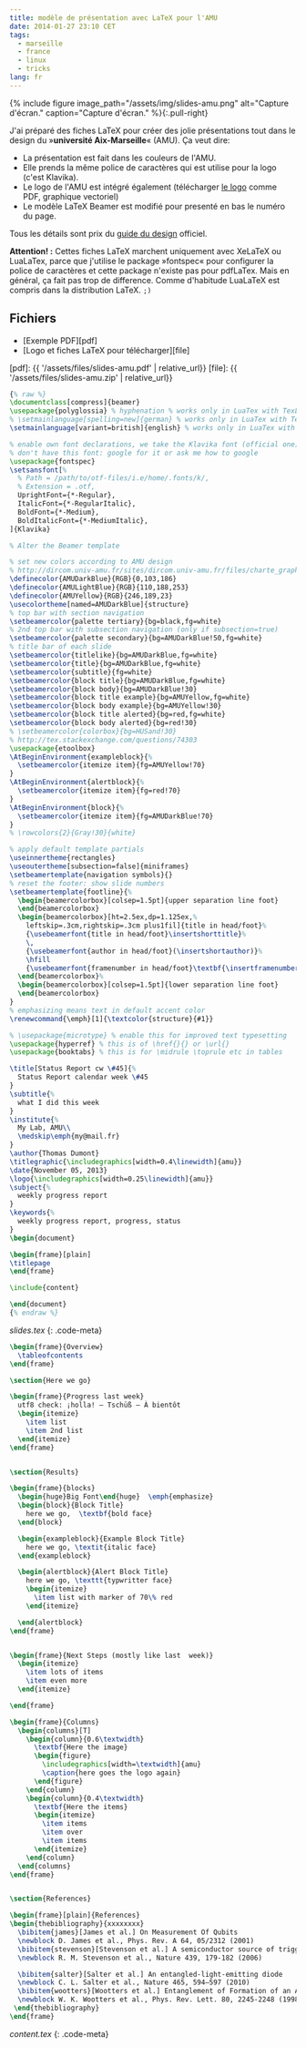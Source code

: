 ```yaml
---
title: modèle de présentation avec LaTeX pour l'AMU
date: 2014-01-27 23:10 CET
tags:
  - marseille
  - france
  - linux
  - tricks
lang: fr
---
```

{% include figure image_path="/assets/img/slides-amu.png" alt="Capture d'écran." caption="Capture d'écran." %}{:.pull-right}

J'ai préparé des fiches LaTeX pour créer des jolie présentations tout dans le
design du »**université Aix-Marseille**« (AMU). Ça veut dire:

 * La présentation est fait dans les couleurs de l'AMU.
 * Elle prends la même police de caractères qui est utilise pour la logo (c'est Klavika).
 * Le logo de l'AMU est intégré également (télécharger [le logo] comme PDF, graphique vectoriel)
 * Le modèle LaTeX Beamer est modifié pour presenté en bas le numéro du page.

Tous les détails sont prix du [guide du design] officiel.

**Attention! :** Cettes fiches LaTeX marchent uniquement avec XeLaTeX ou LuaLaTex,
parce que j'utilise le package »fontspec« pour configurer la police de caractères
et cette package n'existe pas pour pdfLaTex. Mais en général, ça fait pas trop
de difference. Comme d'habitude LuaLaTeX est compris dans la distribution LaTeX. `;)`

[le logo]: http://dircom.univ-amu.fr/sites/dircom.univ-amu.fr/files/amu.pdf
[guide du design]: http://dircom.univ-amu.fr/sites/dircom.univ-amu.fr/files/charte_graphique_generale_amu_0.pdf

<!-- more -->

## Fichiers

 * [Exemple PDF][pdf]
 * [Logo et fiches LaTeX pour télécharger][file]

[pdf]: {{ '/assets/files/slides-amu.pdf' | relative_url}}
[file]: {{ '/assets/files/slides-amu.zip' | relative_url}}

~~~latex
{% raw %}
\documentclass[compress]{beamer}
\usepackage{polyglossia} % hyphenation % works only in LuaTex with TexLive '13
% \setmainlanguage[spelling=new]{german} % works only in LuaTex with TexLive '13
\setmainlanguage[variant=british]{english} % works only in LuaTex with TexLive '13

% enable own font declarations, we take the Klavika font (official one)
% don't have this font: google for it or ask me how to google
\usepackage{fontspec}
\setsansfont[%
  % Path = /path/to/otf-files/i.e/home/.fonts/k/,
  % Extension = .otf,
  UprightFont={*-Regular},      
  ItalicFont={*-RegularItalic},
  BoldFont={*-Medium},
  BoldItalicFont={*-MediumItalic},
]{Klavika}

% Alter the Beamer template

% set new colors according to AMU design
% http://dircom.univ-amu.fr/sites/dircom.univ-amu.fr/files/charte_graphique_generale_amu_0.pdf
\definecolor{AMUDarkBlue}{RGB}{0,103,186}
\definecolor{AMULightBlue}{RGB}{110,188,253}
\definecolor{AMUYellow}{RGB}{246,189,23}
\usecolortheme[named=AMUDarkBlue]{structure}
% top bar with section navigation
\setbeamercolor{palette tertiary}{bg=black,fg=white}
% 2nd top bar with subsection navigation (only if subsection=true)
\setbeamercolor{palette secondary}{bg=AMUDarkBlue!50,fg=white}
% title bar of each slide
\setbeamercolor{titlelike}{bg=AMUDarkBlue,fg=white}
\setbeamercolor{title}{bg=AMUDarkBlue,fg=white}
\setbeamercolor{subtitle}{fg=white}
\setbeamercolor{block title}{bg=AMUDarkBlue,fg=white}
\setbeamercolor{block body}{bg=AMUDarkBlue!30}
\setbeamercolor{block title example}{bg=AMUYellow,fg=white}
\setbeamercolor{block body example}{bg=AMUYellow!30}
\setbeamercolor{block title alerted}{bg=red,fg=white}
\setbeamercolor{block body alerted}{bg=red!30}
% \setbeamercolor{colorbox}{bg=HUSand!30}
% http://tex.stackexchange.com/questions/74303
\usepackage{etoolbox}
\AtBeginEnvironment{exampleblock}{%
  \setbeamercolor{itemize item}{fg=AMUYellow!70}
}
\AtBeginEnvironment{alertblock}{%
  \setbeamercolor{itemize item}{fg=red!70}
}
\AtBeginEnvironment{block}{%
  \setbeamercolor{itemize item}{fg=AMUDarkBlue!70}
}
% \rowcolors{2}{Gray!30}{white}

% apply default template partials
\useinnertheme{rectangles}
\useoutertheme[subsection=false]{miniframes}
\setbeamertemplate{navigation symbols}{}
% reset the footer: show slide numbers
\setbeamertemplate{footline}{%
  \begin{beamercolorbox}[colsep=1.5pt]{upper separation line foot}
  \end{beamercolorbox}
  \begin{beamercolorbox}[ht=2.5ex,dp=1.125ex,%
    leftskip=.3cm,rightskip=.3cm plus1fil]{title in head/foot}%
    {\usebeamerfont{title in head/foot}\insertshorttitle}%
    \,
    {\usebeamerfont{author in head/foot}(\insertshortauthor)}%
    \hfill
    {\usebeamerfont{framenumber in head/foot}\textbf{\insertframenumber}}%
  \end{beamercolorbox}%
  \begin{beamercolorbox}[colsep=1.5pt]{lower separation line foot}
  \end{beamercolorbox}
}
% emphasizing means text in default accent color
\renewcommand{\emph}[1]{\textcolor{structure}{#1}}

% \usepackage{microtype} % enable this for improved text typesetting
\usepackage{hyperref} % this is of \href{}{} or \url{}
\usepackage{booktabs} % this is for \midrule \toprule etc in tables

\title[Status Report cw \#45]{%
  Status Report calendar week \#45
}
\subtitle{%
  what I did this week
}
\institute{%
  My Lab, AMU\\
  \medskip\emph{my@mail.fr}
}
\author{Thomas Dumont}
\titlegraphic{\includegraphics[width=0.4\linewidth]{amu}}
\date{November 05, 2013}
\logo{\includegraphics[width=0.25\linewidth]{amu}}
\subject{%
  weekly progress report
}
\keywords{%
  weekly progress report, progress, status
}
\begin{document}

\begin{frame}[plain]
\titlepage
\end{frame}

\include{content}

\end{document}
{% endraw %}
~~~
*slides.tex*
{: .code-meta}

~~~latex
\begin{frame}{Overview}
  \tableofcontents
\end{frame}

\section{Here we go}

\begin{frame}{Progress last week}
  utf8 check: ¡holla! – Tschüß – À bientôt
  \begin{itemize}
    \item list
    \item 2nd list
  \end{itemize}
\end{frame}


\section{Results}

\begin{frame}{blocks}
  \begin{huge}Big Font\end{huge}  \emph{emphasize}
  \begin{block}{Block Title}
    here we go,  \textbf{bold face}
  \end{block}

  \begin{exampleblock}{Example Block Title}
    here we go, \textit{italic face}
  \end{exampleblock}

  \begin{alertblock}{Alert Block Title}
    here we go, \texttt{typwritter face}
    \begin{itemize}
      \item list with marker of 70\% red
    \end{itemize}

  \end{alertblock}
\end{frame}


\begin{frame}{Next Steps (mostly like last  week)}  
  \begin{itemize}
    \item lots of items
    \item even more
  \end{itemize}

\end{frame}

\begin{frame}{Columns}
  \begin{columns}[T]
    \begin{column}{0.6\textwidth}
      \textbf{Here the image}
      \begin{figure}
        \includegraphics[width=\textwidth]{amu}
        \caption{here goes the logo again}
      \end{figure}
    \end{column}
    \begin{column}{0.4\textwidth}
      \textbf{Here the items}
      \begin{itemize}
        \item items
        \item over
        \item items
      \end{itemize}
    \end{column}
  \end{columns}
\end{frame}


\section{References}

\begin{frame}[plain]{References}
\begin{thebibliography}{xxxxxxxx}
  \bibitem{james}[James et al.] On Measurement Of Qubits
  \newblock D. James et al., Phys. Rev. A 64, 05/2312 (2001)
  \bibitem{stevenson}[Stevenson et al.] A semiconductor source of triggered entangled photon pairs
  \newblock R. M. Stevenson et al., Nature 439, 179-182 (2006)

  \bibitem{salter}[Salter et al.] An entangled-light-emitting diode
  \newblock C. L. Salter et al., Nature 465, 594–597 (2010)
  \bibitem{wootters}[Wootters et al.] Entanglement of Formation of an Arbitrary State of Two Qubits
  \newblock W. K. Wootters et al., Phys. Rev. Lett. 80, 2245-2248 (1998)
 \end{thebibliography}
\end{frame}
~~~
*content.tex*
{: .code-meta}
